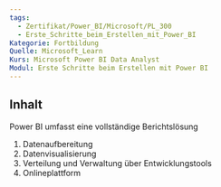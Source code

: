 ```yaml
---
tags:
  - Zertifikat/Power_BI/Microsoft/PL_300
  - Erste_Schritte_beim_Erstellen_mit_Power_BI
Kategorie: Fortbildung
Quelle: Microsoft_Learn
Kurs: Microsoft Power BI Data Analyst
Modul: Erste Schritte beim Erstellen mit Power BI
---
```

## Inhalt
Power BI umfasst eine vollständige Berichtslösung
1. Datenaufbereitung
2. Datenvisualisierung
3. Verteilung und Verwaltung über Entwicklungstools
4. Onlineplattform